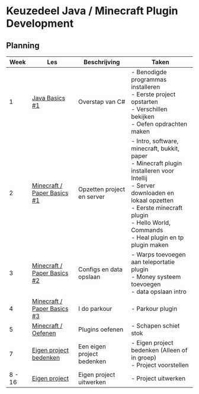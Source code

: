 # Keuzedeel Java / Minecraft Plugin Development #

## Planning ##
| Week   | Les                                            | Beschrijving               | Taken                                                                                                                                                                                                                                       |
|--------|------------------------------------------------|----------------------------|---------------------------------------------------------------------------------------------------------------------------------------------------------------------------------------------------------------------------------------------|
| 1      | [Java Basics #1](/les1/readme.md)              | Overstap van C#            | - Benodigde programmas installeren<br />- Eerste project opstarten<br />- Verschillen bekijken<br />- Oefen opdrachten maken                                                                                                                |
| 2      | [Minecraft / Paper Basics #1](/les2/readme.md) | Opzetten project en server | - Intro, software, minecraft, bukkit, paper<br />- Minecraft plugin installeren voor Intellij<br />- Server downloaden en lokaal opzetten<br />- Eerste minecraft plugin<br />- Hello World, Commands<br />- Heal plugin en tp plugin maken |
| 3      | [Minecraft / Paper Basics #2](/les3/readme.md) | Configs en data opslaan    | - Warps toevoegen aan teleportatie plugin<br />- Money systeem toevoegen<br />- data opslaan intro                                                                                                                                          |
| 4      | [Minecraft / Paper Basics #3](/les4/readme.md) | I do parkour               | - Parkour plugin                                                                                                                                                                                                                            |
| 5      | [Minecraft / Oefenen](/les5/readme_old)        | Plugins oefenen            | - Schapen schiet stok                                                                                                                                                                                                                       |
| 7      | [Eigen project bedenken](/les6/readme.md)      | Een eigen project bedenken | - Eigen project bedenken (Alleen of in groep) <br /> - Project voorstellen                                                                                                                                                                  |
| 8 - 16 | [Eigen project](/les8/readme.md)               | Eigen project uitwerken    | - Project uitwerken                                                                                                                                                                                                                         |
